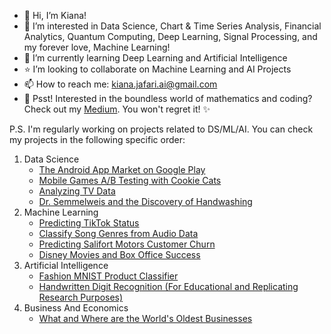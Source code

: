 - 👋 Hi, I’m Kiana!
- 💞️ I’m interested in Data Science, Chart & Time Series Analysis, Financial Analytics, Quantum Computing, Deep Learning, Signal Processing, and my forever love, Machine Learning!
- 🌱 I’m currently learning Deep Learning and Artificial Intelligence
- ⭐ I’m looking to collaborate on Machine Learning and AI Projects
- 📫 How to reach me: kiana.jafari.ai@gmail.com
- 👀 Psst! Interested in the boundless world of mathematics and coding? Check out my <a href='https://medium.com/@Kiana-Jafari'>Medium</a>. You won't regret it! ✨

P.S. I'm regularly working on projects related to DS/ML/AI. You can check my projects in the following specific order:
1. Data Science
   - <a href='https://github.com/Kiana-Jafari/The-Android-App-Market-on-Google-Play.git'>The Android App Market on Google Play</a>
   - <a href='https://github.com/Kiana-Jafari/Mobile-Games-AB-Testing-with-Cookie-Cats.git'>Mobile Games A/B Testing with Cookie Cats</a>
   - <a href='https://github.com/Kiana-Jafari/Analyzing-TV-Data.git'>Analyzing TV Data</a>
   - <a href='https://github.com/Kiana-Jafari/Dr.-Semmelweis-and-the-Discovery-of-Handwashing.git'>Dr. Semmelweis and the Discovery of Handwashing</a>
2. Machine Learning
   - <a href='https://github.com/Kiana-Jafari/TikTok-Status-prediction.git'>Predicting TikTok Status</a>
   - <a href='https://github.com/Kiana-Jafari/Classify-Song-Genres-from-Audio-Data.git'>Classify Song Genres from Audio Data</a>
   - <a href='https://github.com/Kiana-Jafari/Salifort-Motors-Customer-Churn.git'>Predicting Salifort Motors Customer Churn</a>
   - <a href='https://github.com/Kiana-Jafari/Disney-Movies-and-Box-Office-Success.git'>Disney Movies and Box Office Success</a>
3. Artificial Intelligence
   - <a href='https://github.com/Kiana-Jafari/Fashion-MNIST-Product-Classifier.git'>Fashion MNIST Product Classifier</a>
   - <a href='https://github.com/Kiana-Jafari/Handwritten-Digit-Recognition.git'>Handwritten Digit Recognition (For Educational and Replicating Research Purposes)</a>
4. Business And Economics
   - <a href='https://github.com/Kiana-Jafari/What-and-Where-are-the-World-s-Oldest-Businesses.git'>What and Where are the World's Oldest Businesses</a>
